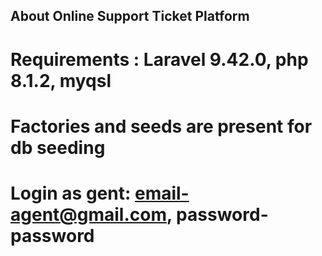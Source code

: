 
## About Online Support Ticket Platform

# Requirements : Laravel 9.42.0, php 8.1.2, myqsl

# Factories and seeds are present for db seeding

# Login as gent: email-agent@gmail.com, password-password


